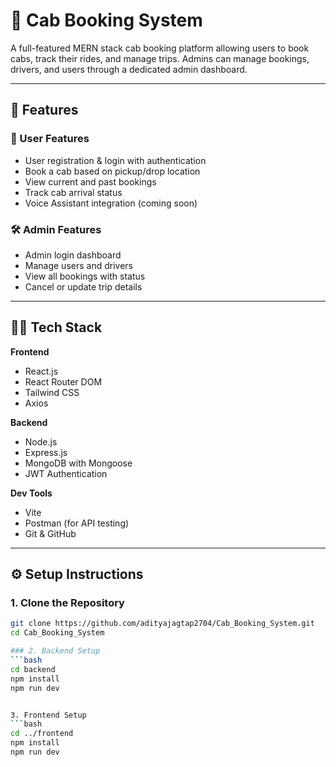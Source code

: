 # 🚕 Cab Booking System

A full-featured MERN stack cab booking platform allowing users to book cabs, track their rides, and manage trips. Admins can manage bookings, drivers, and users through a dedicated admin dashboard.


---

## 🚀 Features

### 👤 User Features
- User registration & login with authentication
- Book a cab based on pickup/drop location
- View current and past bookings
- Track cab arrival status
- Voice Assistant integration (coming soon)

### 🛠️ Admin Features
- Admin login dashboard
- Manage users and drivers
- View all bookings with status
- Cancel or update trip details

---

## 🧑‍💻 Tech Stack

**Frontend**
- React.js
- React Router DOM
- Tailwind CSS
- Axios

**Backend**
- Node.js
- Express.js
- MongoDB with Mongoose
- JWT Authentication

**Dev Tools**
- Vite
- Postman (for API testing)
- Git & GitHub

---

## ⚙️ Setup Instructions

### 1. Clone the Repository
```bash
git clone https://github.com/adityajagtap2704/Cab_Booking_System.git
cd Cab_Booking_System

### 2. Backend Setup
```bash
cd backend
npm install
npm run dev


3. Frontend Setup
```bash
cd ../frontend
npm install
npm run dev
